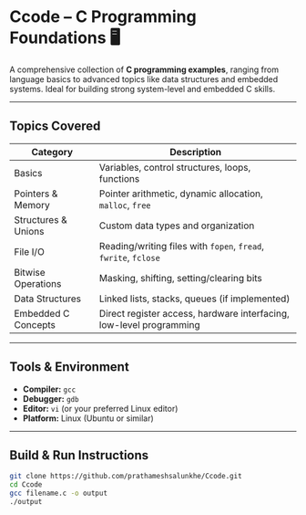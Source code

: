 # Ccode – C Programming Foundations 🖥️

A comprehensive collection of **C programming examples**, ranging from language basics to advanced topics like data structures and embedded systems. Ideal for building strong system-level and embedded C skills.

---

##  Topics Covered
| Category                  | Description                                      |
|---------------------------|--------------------------------------------------|
| Basics                    | Variables, control structures, loops, functions  |
| Pointers & Memory         | Pointer arithmetic, dynamic allocation, `malloc`, `free` |
| Structures & Unions       | Custom data types and organization               |
| File I/O                  | Reading/writing files with `fopen`, `fread`, `fwrite`, `fclose` |
| Bitwise Operations        | Masking, shifting, setting/clearing bits         |
| Data Structures           | Linked lists, stacks, queues (if implemented)    |
| Embedded C Concepts       | Direct register access, hardware interfacing, low-level programming |

---

##  Tools & Environment
- **Compiler:** `gcc`
- **Debugger:** `gdb`
- **Editor:** `vi` (or your preferred Linux editor)
- **Platform:** Linux (Ubuntu or similar)

---

##  Build & Run Instructions
```bash
git clone https://github.com/prathameshsalunkhe/Ccode.git
cd Ccode
gcc filename.c -o output
./output
